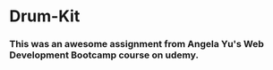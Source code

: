 # Drum-Kit
### This was an awesome assignment from Angela Yu's Web Development Bootcamp course on udemy.
